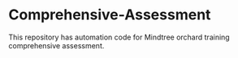 # Comprehensive-Assessment
This repository has automation code for Mindtree orchard training comprehensive assessment.
